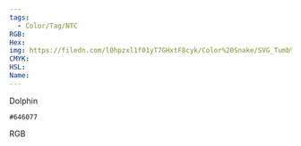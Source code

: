 ```yaml
---
tags:
  - Color/Tag/NTC
RGB:
Hex:
img: https://filedn.com/l0hpzxl1f01yT7GHxtF8cyk/Color%20Snake/SVG_Tumb%20Mass%20No%20Name/646077.svg
CMYK:
HSL:
Name:
---
```

Dolphin
```palette
#646077
```
RGB
